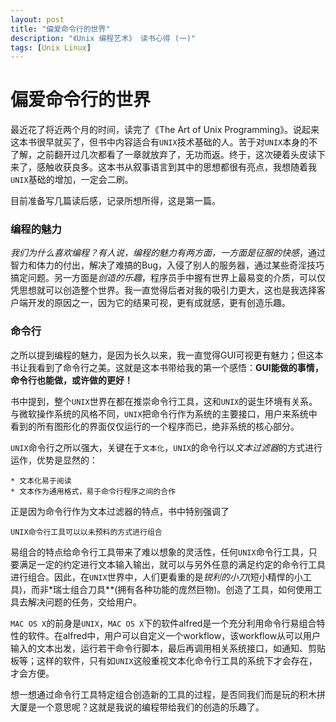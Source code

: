 ```yaml
---
layout: post
title: "偏爱命令行的世界"
description: "《Unix 编程艺术》 读书心得 (一)"
tags: [Unix Linux]
---
```


# 偏爱命令行的世界

最近花了将近两个月的时间，读完了《The Art of Unix Programming》。说起来这本书很早就买了，但书中内容适合有`UNIX`技术基础的人。苦于对`UNIX`本身的不了解，之前翻开过几次都看了一章就放弃了，无功而返。终于，这次硬着头皮读下来了，感触收获良多。这本书从叙事语言到其中的思想都很有亮点，我想随着我`UNIX`基础的增加，一定会二刷。

目前准备写几篇读后感，记录所想所得，这是第一篇。

### 编程的魅力

*我们为什么喜欢编程？*有人说，编程的魅力有两方面，一方面是*征服的快感*，通过智力和体力的付出，解决了难搞的Bug，入侵了别人的服务器，通过某些奇淫技巧搞定问题。另一方面是*创造的乐趣*，程序员手中握有世界上最易变的介质，可以仅凭思想就可以创造整个世界。我一直觉得后者对我的吸引力更大，这也是我选择客户端开发的原因之一，因为它的结果可视，更有成就感，更有创造乐趣。

### 命令行

之所以提到编程的魅力，是因为长久以来，我一直觉得GUI可视更有魅力；但这本书让我看到了命令行之美。这就是这本书带给我的第一个感悟：**GUI能做的事情，命令行也能做，或许做的更好！**

书中提到，整个`UNIX`世界在都在推崇命令行工具，这和`UNIX`的诞生环境有关系。与微软操作系统的风格不同，`UNIX`把命令行作为系统的主要接口，用户来系统中看到的所有图形化的界面仅仅运行的一个程序而已，绝非系统的核心部分。

`UNIX`命令行之所以强大，关键在于`文本化`，`UNIX`的命令行以*文本过滤器*的方式进行运作，优势是显然的：
    
    * 文本化易于阅读
    * 文本作为通用格式，易于命令行程序之间的合作

正是因为命令行作为文本过滤器的特点，书中特别强调了

    UNIX命令行工具可以以未预料的方式进行组合

易组合的特点给命令行工具带来了难以想象的灵活性，任何`UNIX`命令行工具，只要满足一定的约定进行文本输入输出，就可以与另外任意的满足约定的命令行工具进行组合。因此，在`UNIX`世界中，人们更看重的是*锐利的小刀*(短小精悍的小工具)，而非*瑞士组合刀具**(拥有各种功能的庞然巨物)。创造了工具，如何使用工具去解决问题的任务，交给用户。

`MAC OS X`的前身是`UNIX`，`MAC OS X`下的软件alfred是一个充分利用命令行易组合特性的软件。在alfred中，用户可以自定义一个workflow，该workflow从可以用户输入的文本出发，运行若干命令行脚本，最后再调用相关系统接口，如通知、剪贴板等；这样的软件，只有如`UNIX`这般重视文本化命令行工具的系统下才会存在，才会方便。

想一想通过命令行工具特定组合创造新的工具的过程，是否同我们而是玩的积木拼大厦是一个意思呢？这就是我说的编程带给我们的创造的乐趣了。
